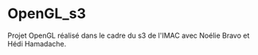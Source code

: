 # OpenGL_s3
Projet OpenGL réalisé dans le cadre du s3 de l'IMAC avec Noélie Bravo et Hédi Hamadache.
